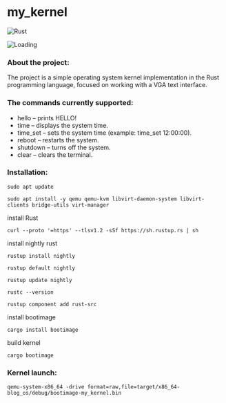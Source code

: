 # my_kernel
![Rust](https://img.shields.io/badge/rust-1.84.0_nightly-orange.svg)

![Loading](media\Timeline1.gif)

### About the project:
The project is a simple operating system kernel implementation in the Rust programming language, focused on working with a VGA text interface.

### The commands currently supported:
* hello – prints HELLO!
* time – displays the system time.
* time_set – sets the system time (example: time_set 12:00:00).
* reboot – restarts the system.
* shutdown – turns off the system.
* clear – clears the terminal.

### Installation:

```
sudo apt update
```

```
sudo apt install -y qemu qemu-kvm libvirt-daemon-system libvirt-clients bridge-utils virt-manager
```

install Rust
```
curl --proto '=https' --tlsv1.2 -sSf https://sh.rustup.rs | sh
```

install nightly rust
```
rustup install nightly

rustup default nightly

rustup update nightly
```

```
rustc --version
```

```
rustup component add rust-src
```

install bootimage
```
cargo install bootimage
```

build kernel
```
cargo bootimage
```

### Kernel launch:

```
qemu-system-x86_64 -drive format=raw,file=target/x86_64-blog_os/debug/bootimage-my_kernel.bin
```
